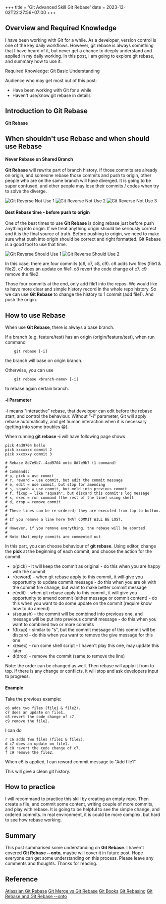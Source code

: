 +++
title = 'Git Advanced Skill Git Rebase'
date = 2023-12-02T22:27:56+07:00
+++

## Overview and Required Knowledge

I have been working with Git for a while. As a developer, version control is one of the key daily workflows. However, git rebase is always something that I have heard of it, but never get a chance to deeply understand and applied in my daily working. In this post, I am going to explore git rebase, and summary how to use it.

Required Knowledge:
Git Basic Understanding

Audience who may get most out of this post:

- Have been working with Git for a while
- Haven't use/know git rebase in details

## Introduction to Git Rebase

**Git Rebase**

## When shouldn't use Rebase and when should use Rebase

#### Never Rebase on Shared Branch

**Git Rebase** will rewrite part of branch history. If those commits are already on origin, and someone rebase those commits and push to origin, other people who are on the same branch will have diverged. It is going to be super confused, and other people may lose their commits / codes when try to solve the diverge.

![Git Reverse Not Use 1](http://acerzhou.info/Blog/images/git-advanced-skill-git-rebase/git-rebase-start.png)
![Git Reverse Not Use 2](http://acerzhou.info/Blog/images/git-advanced-skill-git-rebase/git-rebase-deva.png)
![Git Reverse Not Use 3](http://acerzhou.info/Blog/images/git-advanced-skill-git-rebase/git-rebase-devb.png)

#### Best Rebase time - before push to origin

One of the best times to use **Git Rebase** is doing rebase just before push anything into origin. If we treat anything origin should be seriously correct and it is the final source of truth. Before pushing to origin, we need to make sure what push into origin should be correct and right formatted. Git Rebase is a good tool to use that time.

![Git Reverse Should Use 1](http://acerzhou.info/Blog/images/git-advanced-skill-git-rebase/git-rebase-should-use-start.png)
![Git Reverse Should Use 2](http://acerzhou.info/Blog/images/git-advanced-skill-git-rebase/git-rebase-should-use-end.png)

In this case, there are four commits (c6, c7, c8, c9).
c6 adds two files (file1 & file2).
c7 does an update on file1.
c8 revert the code change of c7.
c9 remove the file2.

Those four commits at the end, only add file1 into the repos. We would like to have more clear and simple history record in the whole repo history. So we can use **Git Rebase** to change the history to 1 commit (add file1). And push the origin.

## How to use Rebase

When use **Git Rebase**, there is always a base branch.

If a branch (e.g. feature/test) has an origin (origin/feature/test), when run command

```
    git rebase [-i]
```

the branch will base on origin branch.

Otherwise, you can use

```
    git rebase <branch-name> [-i]
```

to rebase again certain branch.

#### -i Parameter

-i means "interactive" rebase, that developer can edit before the rebase start, and control the behaviour. Without "-i" parameter, Git will apply rebase automatically, and get human interaction when it is necessary (getting into some troubles 😁).

When running **git rebase -i** will have following page shows

```
pick 4ad9704 hello
pick xxxxxxx commit 2
pick xxxxxxy commit 3

# Rebase 8d7e9b7..4ad9704 onto 8d7e9b7 (1 command)
#
# Commands:
# p, pick = use commit
# r, reword = use commit, but edit the commit message
# e, edit = use commit, but stop for amending
# s, squash = use commit, but meld into previous commit
# f, fixup = like "squash", but discard this commit's log message
# x, exec = run command (the rest of the line) using shell
# d, drop = remove commit
#
# These lines can be re-ordered; they are executed from top to bottom.
#
# If you remove a line here THAT COMMIT WILL BE LOST.
#
# However, if you remove everything, the rebase will be aborted.
#
# Note that empty commits are commented out
```

In this part, you can choose behaviour of **git rebase**.
Using editor, change the **pick** at the beginning of each commit, and choose the action for the commit.

- p(pick) - it will keep the commit as original - do this when you are happy with the commit
- r(reword) - when git rebase apply to this commit, it will give you opportunity to update commit message - do this when you are ok with the commit file change, but want to make better commit message
- e(edit) - when git rebase apply to this commit, it will give you opportunity to amend commit (either message or commit content) - do this when you want to do some update on the commit (require know how to do amend)
- s(squash) - the commit will be combined into previous one, and message will be put into previous commit message - do this when you want to combined two or more commits
- f(fixup) - similar to "s", but the commit message of this commit will be discard - do this when you want to remove the give message for this one
- x(exec) - run some shell script - I haven't play this one, may update this later
- d(drop) - remove the commit (same to remove the line)

Note: the order can be changed as well. Then rebase will apply it from to top. If there is any change or conflicts, it will stop and ask developers input to progress.

#### Example

Take the previous example:

```
c6 adds two files (file1 & file2).
c7 does an update on file1.
c8 revert the code change of c7.
c9 remove the file2.
```

I can do

```
r c6 adds two files (file1 & file2).
d c7 does an update on file1.
d c8 revert the code change of c7.
f c9 remove the file2.
```

When c6 is applied, I can reword commit message to "Add file1"

This will give a clean git history.

## How to practice

I will recommand to practice this skill by creating an empty repo. Then create a file, and commit some content, writing couple of more commits, and play with rebase. It is going to be helpful to see the simple change, and ordered commits. In real environment, it is could be more complex, but hard to see how rebase working.

## Summary

This post summarised some understanding on **Git Rebase**. I haven't covered **Git Rebase --onto**, maybe will cover it in future post. Hope everyone can get some understanding on this process. Please leave any comments and thoughts. Thanks for reading.

## Reference

[Atlassian Git Rebase](https://www.atlassian.com/git/tutorials/rewriting-history/git-rebase)
[Git Merge vs Git Rebase](https://medium.com/@lovepreet013singhhundal/git-merge-vs-git-rebase-d386e1f3cda7)
[Git Books](https://git-scm.com/docs/git-rebase)
[Git Rebasing](https://blog.scottlogic.com/2020/01/09/git-rebasing.html)
[Git Rebase and Git Rebase --onto](https://medium.com/@gabriellamedas/git-rebase-and-git-rebase-onto-a6a3f83f9cce)
